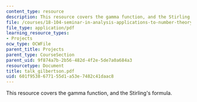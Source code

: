 ```yaml
---
content_type: resource
description: This resource covers the gamma function, and the Stirling's formula.
file: /courses/18-104-seminar-in-analysis-applications-to-number-theory-fall-2006/601f9538677155d1a53e7482c41daac8_talk_gilbertson.pdf
file_type: application/pdf
learning_resource_types:
- Projects
ocw_type: OCWFile
parent_title: Projects
parent_type: CourseSection
parent_uid: 9f874a7b-2b56-482d-4f2e-5de7a0a684a3
resourcetype: Document
title: talk_gilbertson.pdf
uid: 601f9538-6771-55d1-a53e-7482c41daac8
---
```

This resource covers the gamma function, and the Stirling's formula.

